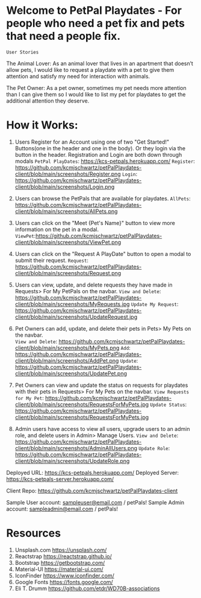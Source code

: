 
# Welcome to PetPal Playdates - For people who need a pet fix and pets that need a people fix.

`User Stories`

The Animal Lover:
	As an animal lover that lives in an apartment that doesn’t allow pets, I would like to request a playdate with a pet to give them attention and satisfy my need for interaction with animals.

The Pet Owner:
	As a pet owner, sometimes my pet needs more attention than I can give them so I would like to list my pet for playdates to get the additional attention they deserve.



# How it Works:

1. Users Register for an Account using one of two "Get Started!" Buttons(one in the header and one in the body).  Or they login via the button in the header. Registration and Login are both down through modals
    `PetPal PlayDates`: https://kcs-petpals.herokuapp.com/
    `Register`: https://github.com/kcmjschwartz/petPalPlaydates-client/blob/main/screenshots/Register.png
    `Login`: https://github.com/kcmjschwartz/petPalPlaydates-client/blob/main/screenshots/Login.png

2. Users can browse the PetPals that are available for playdates.
    `AllPets`: https://github.com/kcmjschwartz/petPalPlaydates-client/blob/main/screenshots/AllPets.png

3. Users can click on the "Meet {Pet's Name}" button to view more information on the pet in a modal.
    `ViewPet`:https://github.com/kcmjschwartz/petPalPlaydates-client/blob/main/screenshots/ViewPet.png

4. Users can click on the "Request A PlayDate" button to open a modal to submit their request.
    `Request`: https://github.com/kcmjschwartz/petPalPlaydates-client/blob/main/screenshots/Request.png

5. Users can view, update, and delete requests they have made in Requests> For My PetPals on the navbar.
    `View and Delete`: https://github.com/kcmjschwartz/petPalPlaydates-client/blob/main/screenshots/MyRequests.jpg
    `Update My Request`: https://github.com/kcmjschwartz/petPalPlaydates-client/blob/main/screenshots/UpdateRequest.jpg

6. Pet Owners can add, update, and delete their pets in Pets> My Pets on the navbar.  
    `View and Delete`: https://github.com/kcmjschwartz/petPalPlaydates-client/blob/main/screenshots/MyPets.png
    `Add`: https://github.com/kcmjschwartz/petPalPlaydates-client/blob/main/screenshots/AddPet.png
    `Update`: https://github.com/kcmjschwartz/petPalPlaydates-client/blob/main/screenshots/UpdatePet.png

7. Pet Owners can view and update the status on requests for playdates with their pets in Requests> For My Pets on the navbar.
    `View Requests for My Pet`: https://github.com/kcmjschwartz/petPalPlaydates-client/blob/main/screenshots/RequestsForMyPets.jpg
    `Update Status`: https://github.com/kcmjschwartz/petPalPlaydates-client/blob/main/screenshots/RequestsForMyPets.jpg

8. Admin users have access to view all users, upgrade users to an admin role, and delete users in Admin> Manage Users.
    `View and Delete`: https://github.com/kcmjschwartz/petPalPlaydates-client/blob/main/screenshots/AdminAllUsers.png
    `Update Role`: https://github.com/kcmjschwartz/petPalPlaydates-client/blob/main/screenshots/UpdateRole.png


Deployed URL: https://kcs-petpals.herokuapp.com/
Deployed Server: https://kcs-petpals-server.herokuapp.com/

Client Repo: https://github.com/kcmjschwartz/petPalPlaydates-client

Sample User account: sampleuser@email.com / petPals!
Sample Admin account: sampleadmin@email.com / petPals!

# Resources

1. Unsplash.com https://unsplash.com/
2. Reactstrap https://reactstrap.github.io/
3. Bootstrap https://getbootstrap.com/
4. Material-UI https://material-ui.com/
5. IconFinder https://www.iconfinder.com/
6. Google Fonts https://fonts.google.com/
7. Eli T. Drumm https://github.com/etdr/WD70B-associations
